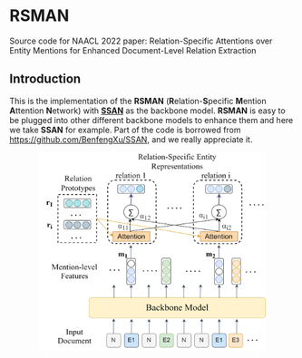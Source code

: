 # RSMAN
Source code for NAACL 2022 paper: Relation-Specific Attentions over Entity Mentions for Enhanced Document-Level Relation Extraction
## Introduction
This is the implementation of the **RSMAN** (**R**elation-**S**pecific **M**ention **A**ttention **N**etwork) with [**SSAN**](https://arxiv.org/abs/2102.10249) as the backbone model. **RSMAN** is easy to be plugged into other different backbone models to enhance them and here we take **SSAN** for example. Part of the code is borrowed from https://github.com/BenfengXu/SSAN, and we really appreciate it.
<div  align="center">  
<img src="./RSMAN.png" width = "400" height = "350" align=center />
</div>  

